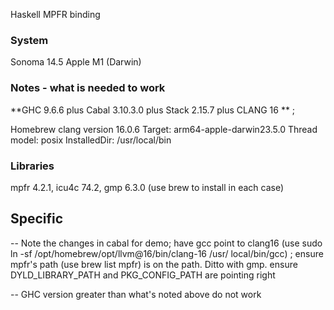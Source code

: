 Haskell MPFR binding

### System
Sonoma 14.5 Apple M1 (Darwin)

### Notes - what is needed to work 
**GHC 9.6.6 plus Cabal 3.10.3.0 plus Stack 2.15.7 plus CLANG 16 ** ; 

Homebrew clang version 16.0.6
Target: arm64-apple-darwin23.5.0
Thread model: posix
InstalledDir: /usr/local/bin

### Libraries 
mpfr 4.2.1, icu4c 74.2, gmp 6.3.0 (use brew to install in each case)

## Specific
-- Note the changes in cabal for demo; have gcc point to clang16 (use sudo ln -sf /opt/homebrew/opt/llvm@16/bin/clang-16 /usr/     local/bin/gcc) ; ensure mpfr's path (use brew list mpfr) is on the path. Ditto with gmp. ensure DYLD_LIBRARY_PATH and PKG_CONFIG_PATH are pointing right

-- GHC version greater than what's noted above do not work

